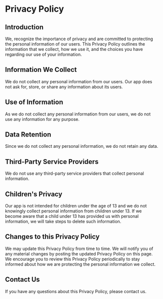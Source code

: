 # Privacy Policy

## Introduction

We, recognize the importance of privacy and are committed to protecting the personal information of our users. This Privacy Policy outlines the information that we collect, how we use it, and the choices you have regarding our use of your information. 

## Information We Collect

We do not collect any personal information from our users. Our app does not ask for, store, or share any information about its users. 

## Use of Information

As we do not collect any personal information from our users, we do not use any information for any purpose. 

## Data Retention

Since we do not collect any personal information, we do not retain any data. 

## Third-Party Service Providers

We do not use any third-party service providers that collect personal information. 

## Children's Privacy

Our app is not intended for children under the age of 13 and we do not knowingly collect personal information from children under 13. If we become aware that a child under 13 has provided us with personal information, we will take steps to delete such information.

## Changes to this Privacy Policy

We may update this Privacy Policy from time to time. We will notify you of any material changes by posting the updated Privacy Policy on this page. We encourage you to review this Privacy Policy periodically to stay informed about how we are protecting the personal information we collect. 

## Contact Us

If you have any questions about this Privacy Policy, please contact us.
